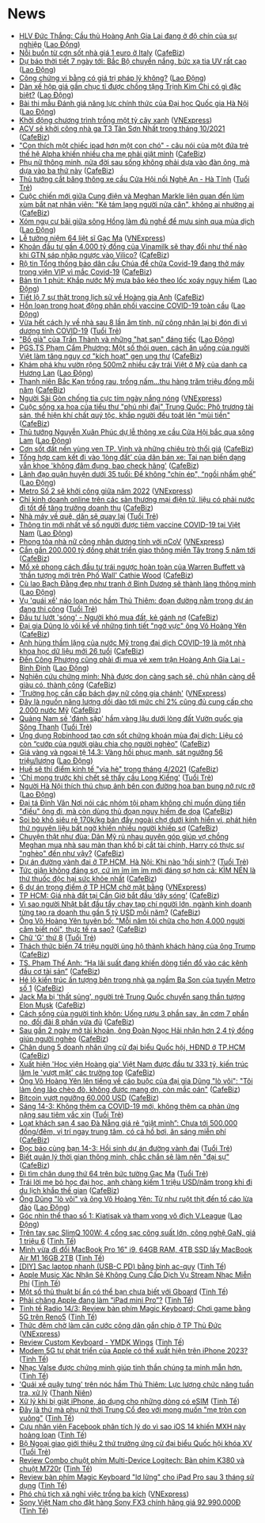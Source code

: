 # News

- [HLV Đức Thắng: Cầu thủ Hoàng Anh Gia Lai đang ở độ chín của sự nghiệp](https://laodong.vn/video/hlv-duc-thang-cau-thu-hoang-anh-gia-lai-dang-o-do-chin-cua-su-nghiep-888946.ldo) ([Lao Động](https://laodong.vn))
- [Nỗi buồn từ cơn sốt nhà giá 1 euro ở Italy](https://cafebiz.vn/noi-buon-tu-con-sot-nha-gia-1-euro-o-italy-2021031412344489.chn) ([CafeBiz](https://cafebiz.vn))
- [Dự báo thời tiết 7 ngày tới: Bắc Bộ chuyển nắng, bức xạ tia UV rất cao](https://laodong.vn/infographic/du-bao-thoi-tiet-7-ngay-toi-bac-bo-chuyen-nang-buc-xa-tia-uv-rat-cao-888934.ldo) ([Lao Động](https://laodong.vn))
- [Công chứng vi bằng có giá trị pháp lý không?](https://laodong.vn/bat-dong-san/cong-chung-vi-bang-co-gia-tri-phap-ly-khong-888679.ldo) ([Lao Động](https://laodong.vn))
- [Dàn xế hộp giá gần chục tỉ được chồng tặng Trịnh Kim Chi có gì đặc biệt?](https://laodong.vn/xe/dan-xe-hop-gia-gan-chuc-ti-duoc-chong-tang-trinh-kim-chi-co-gi-dac-biet-888948.ldo) ([Lao Động](https://laodong.vn))
- [Bài thi mẫu Đánh giá năng lực chính thức của Đại học Quốc gia Hà Nội](https://laodong.vn/giao-duc/bai-thi-mau-danh-gia-nang-luc-chinh-thuc-cua-dai-hoc-quoc-gia-ha-noi-887940.ldo) ([Lao Động](https://laodong.vn))
- [Khởi động chương trình trồng một tỷ cây xanh](https://vnexpress.net/khoi-dong-chuong-trinh-trong-mot-ty-cay-xanh-4248239.html) ([VNExpress](https://vnexpress.net))
- [ACV sẽ khởi công nhà ga T3 Tân Sơn Nhất trong tháng 10/2021](https://cafebiz.vn/acv-se-khoi-cong-nha-ga-t3-tan-son-nhat-trong-thang-10-2021-20210314123229844.chn) ([CafeBiz](https://cafebiz.vn))
- ["Con thích một chiếc ipad hơn một con chó" - câu nói của một đứa trẻ thế hệ Alpha khiến nhiều cha mẹ phải giật mình](https://cafebiz.vn/con-thich-mot-chiec-ipad-hon-mot-con-cho-cau-noi-cua-mot-dua-tre-the-he-alpha-khien-nhieu-cha-me-phai-giat-minh-20210314105508913.chn) ([CafeBiz](https://cafebiz.vn))
- [Phụ nữ thông minh, nửa đời sau sống không phải dựa vào đàn ông, mà dựa vào ba thứ này](https://cafebiz.vn/phu-nu-thong-minh-nua-doi-sau-song-khong-phai-dua-vao-dan-ong-ma-dua-vao-ba-thu-nay-20210314065042372.chn) ([CafeBiz](https://cafebiz.vn))
- [Thủ tướng cắt băng thông xe cầu Cửa Hội nối Nghệ An - Hà Tĩnh](https://tuoitre.vn/thu-tuong-cat-bang-thong-xe-cau-cua-hoi-noi-hai-tinh-nghe-an-ha-tinh-20210314121238796.htm) ([Tuổi Trẻ](https://tuoitre.vn))
- [Cuộc chiến mới giữa Cung điện và Meghan Markle liên quan đến lùm xùm bắt nạt nhân viên: "Kẻ tám lạng người nửa cân", không ai nhường ai](https://cafebiz.vn/cuoc-chien-moi-giua-cung-dien-va-meghan-markle-lien-quan-den-lum-xum-bat-nat-nhan-vien-ke-tam-lang-nguoi-nua-can-khong-ai-nhuong-ai-20210314105333118.chn) ([CafeBiz](https://cafebiz.vn))
- [Xóm ngụ cư bãi giữa sông Hồng làm đủ nghề để mưu sinh qua mùa dịch](https://laodong.vn/cong-doan/xom-ngu-cu-bai-giua-song-hong-lam-du-nghe-de-muu-sinh-qua-mua-dich-888938.ldo) ([Lao Động](https://laodong.vn))
- [Lễ tưởng niệm 64 liệt sĩ Gạc Ma](https://vnexpress.net/le-tuong-niem-64-liet-si-gac-ma-4248237.html) ([VNExpress](https://vnexpress.net))
- [Khoản đầu tư gần 4.000 tỷ đồng của Vinamilk sẽ thay đổi như thế nào khi GTN sáp nhập ngược vào Vilico?](https://cafebiz.vn/khoan-dau-tu-gan-4000-ty-dong-cua-vinamilk-se-thay-doi-nhu-the-nao-khi-gtn-sap-nhap-nguoc-vao-vilico-20210314123006453.chn) ([CafeBiz](https://cafebiz.vn))
- [Rộ tin Tổng thống bảo dân cầu Chúa để chữa Covid-19 đang thở máy trong viện VIP vì mắc Covid-19](https://cafebiz.vn/ro-tin-tong-thong-bao-dan-cau-chua-de-chua-covid-19-dang-tho-may-trong-vien-vip-vi-mac-covid-19-20210314105245125.chn) ([CafeBiz](https://cafebiz.vn))
- [Bản tin 1 phút: Khắp nước Mỹ mưa bão kéo theo lốc xoáy nguy hiểm](https://laodong.vn/video/ban-tin-1-phut-khap-nuoc-my-mua-bao-keo-theo-loc-xoay-nguy-hiem-888916.ldo) ([Lao Động](https://laodong.vn))
- [Tiết lộ 7 sự thật trong lịch sử về Hoàng gia Anh](https://cafebiz.vn/tiet-lo-7-su-that-trong-lich-su-ve-hoang-gia-anh-20210314092008361.chn) ([CafeBiz](https://cafebiz.vn))
- [Hỗn loạn trong hoạt động phân phối vaccine COVID-19 toàn cầu](https://laodong.vn/lao-dong-cuoi-tuan/hon-loan-trong-hoat-dong-phan-phoi-vaccine-covid-19-toan-cau-888053.ldo) ([Lao Động](https://laodong.vn))
- [Vừa hết cách ly về nhà sau 8 lần âm tính, nữ công nhân lại bị đón đi vì dương tính COVID-19](https://tuoitre.vn/vua-het-cach-ly-ve-nha-sau-8-lan-am-tinh-nu-cong-nhan-lai-bi-don-di-vi-duong-tinh-covid-19-20210314120422555.htm) ([Tuổi Trẻ](https://tuoitre.vn))
- [&quot;Bố già&quot; của Trấn Thành và những &quot;hạt sạn&quot; đáng tiếc](https://laodong.vn/giai-tri/bo-gia-cua-tran-thanh-va-nhung-hat-san-dang-tiec-888918.ldo) ([Lao Động](https://laodong.vn))
- [PGS.TS Phạm Cẩm Phương: Một số thói quen, cách ăn uống của người Việt làm tăng nguy cơ "kích hoạt" gen ung thư](https://cafebiz.vn/pgsts-pham-cam-phuong-mot-so-thoi-quen-cach-an-uong-cua-nguoi-viet-lam-tang-nguy-co-kich-hoat-gen-ung-thu-20210314105644018.chn) ([CafeBiz](https://cafebiz.vn))
- [Khám phá khu vườn rộng 500m2 nhiều cây trái Việt ở Mỹ của danh ca Hương Lan](https://laodong.vn/bat-dong-san/kham-pha-khu-vuon-rong-500m2-nhieu-cay-trai-viet-o-my-cua-danh-ca-huong-lan-888917.ldo) ([Lao Động](https://laodong.vn))
- [Thanh niên Bắc Kạn trồng rau, trồng nấm...thu hàng trăm triệu đồng mỗi năm](https://cafebiz.vn/thanh-nien-bac-kan-trong-rau-trong-namthu-hang-tram-trieu-dong-moi-nam-20210314091907796.chn) ([CafeBiz](https://cafebiz.vn))
- [Người Sài Gòn chống tia cực tím ngày nắng nóng](https://vnexpress.net/nguoi-sai-gon-chong-tia-cuc-tim-ngay-nang-nong-4247704.html) ([VNExpress](https://vnexpress.net))
- [Cuộc sống xa hoa của tiểu thư "phú nhị đại" Trung Quốc: Phô trương tài sản, thể hiện khí chất quý tộc, khắp người đều toát lên "mùi tiền"](https://cafebiz.vn/cuoc-song-xa-hoa-cua-tieu-thu-phu-nhi-dai-trung-quoc-pho-truong-tai-san-the-hien-khi-chat-quy-toc-khap-nguoi-deu-toat-len-mui-tien-20210314091723319.chn) ([CafeBiz](https://cafebiz.vn))
- [Thủ tướng Nguyễn Xuân Phúc dự lễ thông xe cầu Cửa Hội bắc qua sông Lam](https://laodong.vn/thoi-su/thu-tuong-nguyen-xuan-phuc-du-le-thong-xe-cau-cua-hoi-bac-qua-song-lam-888876.ldo) ([Lao Động](https://laodong.vn))
- [Cơn sốt đất nền vùng ven TP. Vinh và những chiêu trò thổi giá](https://cafebiz.vn/con-sot-dat-nen-vung-ven-tp-vinh-va-nhung-chieu-tro-thoi-gia-20210314091425641.chn) ([CafeBiz](https://cafebiz.vn))
- [Tổng hợp cam kết đi vào ‘lòng đất’ của dân bán xe: Tai nạn biến dạng vẫn khoe 'không đâm đụng, bao check hãng'](https://cafebiz.vn/tong-hop-cam-ket-di-vao-long-dat-cua-dan-ban-xe-tai-nan-bien-dang-van-khoe-khong-dam-dung-bao-check-hang-20210314090100478.chn) ([CafeBiz](https://cafebiz.vn))
- [Lãnh đạo quận huyện dưới 35 tuổi: Để không &quot;chín ép&quot;, “ngồi nhầm ghế”](https://laodong.vn/su-kien-binh-luan/lanh-dao-quan-huyen-duoi-35-tuoi-de-khong-chin-ep-ngoi-nham-ghe-888897.ldo) ([Lao Động](https://laodong.vn))
- [Metro Số 2 sẽ khởi công giữa năm 2022](https://vnexpress.net/metro-so-2-se-khoi-cong-giua-nam-2022-4248218.html) ([VNExpress](https://vnexpress.net))
- [Chỉ kinh doanh online trên các sàn thương mại điện tử, liệu có phải nước đi tốt để tăng trưởng doanh thu](https://cafebiz.vn/chi-kinh-doanh-online-tren-cac-san-thuong-mai-dien-tu-lieu-co-phai-nuoc-di-tot-de-tang-truong-doanh-thu-20210313134606105.chn) ([CafeBiz](https://cafebiz.vn))
- [Nhà máy về quê, dân sẽ quay lại](https://tuoitre.vn/nha-may-ve-que-dan-se-quay-lai-20210314091935366.htm) ([Tuổi Trẻ](https://tuoitre.vn))
- [Thông tin mới nhất về số người được tiêm vaccine COVID-19 tại Việt Nam](https://laodong.vn/infographic/thong-tin-moi-nhat-ve-so-nguoi-duoc-tiem-vaccine-covid-19-tai-viet-nam-888814.ldo) ([Lao Động](https://laodong.vn))
- [Phong tỏa nhà nữ công nhân dương tính với nCoV](https://vnexpress.net/phong-toa-nha-nu-cong-nhan-duong-tinh-voi-ncov-4248207.html) ([VNExpress](https://vnexpress.net))
- [Cần gần 200.000 tỷ đồng phát triển giao thông miền Tây trong 5 năm tới](https://cafebiz.vn/can-gan-200000-ty-dong-phat-trien-giao-thong-mien-tay-trong-5-nam-toi-20210314085701905.chn) ([CafeBiz](https://cafebiz.vn))
- [Mổ xẻ phong cách đầu tư trái ngược hoàn toàn của Warren Buffett và ‘thần tượng mới trên Phố Wall' Cathie Wood](https://cafebiz.vn/mo-xe-phong-cach-dau-tu-trai-nguoc-hoan-toan-cua-warren-buffett-va-than-tuong-moi-tren-pho-wall-cathie-wood-20210314085917197.chn) ([CafeBiz](https://cafebiz.vn))
- [Cù lao Bạch Đằng đẹp như tranh ở Bình Dương sẽ thành làng thông minh](https://laodong.vn/xa-hoi/cu-lao-bach-dang-dep-nhu-tranh-o-binh-duong-se-thanh-lang-thong-minh-888849.ldo) ([Lao Động](https://laodong.vn))
- [Vụ 'quái xế' náo loạn nóc hầm Thủ Thiêm: đoạn đường nằm trong dự án đang thi công](https://tuoitre.vn/vu-quai-xe-nao-loan-noc-ham-thu-thiem-doan-duong-nam-trong-du-an-dang-thi-cong-20210314094203314.htm) ([Tuổi Trẻ](https://tuoitre.vn))
- [Đầu tư lướt 'sóng' - Người khó mua đất, kẻ gánh nợ](https://cafebiz.vn/dau-tu-luot-song-nguoi-kho-mua-dat-ke-ganh-no-20210314090745738.chn) ([CafeBiz](https://cafebiz.vn))
- [Đại gia Dũng lò vôi kể về những tình tiết "ngờ vực" ông Võ Hoàng Yên](https://cafebiz.vn/dai-gia-dung-lo-voi-ke-ve-nhung-tinh-tiet-ngo-vuc-ong-vo-hoang-yen-20210314085305852.chn) ([CafeBiz](https://cafebiz.vn))
- [Anh hùng thầm lặng của nước Mỹ trong đại dịch COVID-19 là một nhà khoa học dữ liệu mới 26 tuổi](https://cafebiz.vn/anh-hung-tham-lang-cua-nuoc-my-trong-dai-dich-covid-19-la-mot-nha-khoa-hoc-du-lieu-moi-26-tuoi-20210314080653591.chn) ([CafeBiz](https://cafebiz.vn))
- [Đến Công Phượng cũng phải đi mua vé xem trận Hoàng Anh Gia Lai - Bình Định](https://laodong.vn/photo/den-cong-phuong-cung-phai-di-mua-ve-xem-tran-hoang-anh-gia-lai-binh-dinh-888882.ldo) ([Lao Động](https://laodong.vn))
- [Nghiên cứu chứng minh: Nhà được dọn càng sạch sẽ, chủ nhân càng dễ giàu có, thành công](https://cafebiz.vn/nghien-cuu-chung-minh-nha-duoc-don-cang-sach-se-chu-nhan-cang-de-giau-co-thanh-cong-20210313210838917.chn) ([CafeBiz](https://cafebiz.vn))
- ['Trường học cần cấp bách dạy nữ công gia chánh'](https://vnexpress.net/truong-hoc-can-cap-bach-day-nu-cong-gia-chanh-4248082.html) ([VNExpress](https://vnexpress.net))
- [Đây là nguồn năng lượng dồi dào tới mức chỉ 2% cũng đủ cung cấp cho 2.000 nước Mỹ](https://cafebiz.vn/day-la-nguon-nang-luong-doi-dao-toi-muc-chi-2-cung-du-cung-cap-cho-2000-nuoc-my-20210314080419153.chn) ([CafeBiz](https://cafebiz.vn))
- [Quảng Nam sẽ 'đánh sập' hầm vàng lậu dưới lòng đất Vườn quốc gia Sông Thanh](https://tuoitre.vn/quang-nam-se-danh-sap-ham-vang-lau-duoi-long-dat-vuon-quoc-gia-song-thanh-20210314083813674.htm) ([Tuổi Trẻ](https://tuoitre.vn))
- [Ứng dụng Robinhood tạo cơn sốt chứng khoán mùa đại dịch: Liệu có còn “cướp của người giàu chia cho người nghèo”](https://cafebiz.vn/ung-dung-robinhood-tao-con-sot-chung-khoan-mua-dai-dich-lieu-co-con-cuop-cua-nguoi-giau-chia-cho-nguoi-ngheo-20210314075523568.chn) ([CafeBiz](https://cafebiz.vn))
- [Giá vàng và ngoại tệ 14.3: Vàng hồi phục mạnh, sát ngưỡng 56 triệu/lượng](https://laodong.vn/video/gia-vang-va-ngoai-te-143-vang-hoi-phuc-manh-sat-nguong-56-trieuluong-888886.ldo) ([Lao Động](https://laodong.vn))
- [Huế sẽ thí điểm kinh tế "vỉa hè" trong tháng 4/2021](https://cafebiz.vn/hue-se-thi-diem-kinh-te-via-he-trong-thang-4-2021-202103140807481.chn) ([CafeBiz](https://cafebiz.vn))
- ['Chỉ mong trước khi chết sẽ thấy cầu Long Kiểng'](https://tuoitre.vn/chi-mong-truoc-khi-chet-se-thay-cau-long-kieng-20210313213514071.htm) ([Tuổi Trẻ](https://tuoitre.vn))
- [Người Hà Nội thích thú chụp ảnh bên con đường hoa ban bung nở rực rỡ](https://laodong.vn/photo/nguoi-ha-noi-thich-thu-chup-anh-ben-con-duong-hoa-ban-bung-no-ruc-ro-888792.ldo) ([Lao Động](https://laodong.vn))
- [Đại tá Đinh Văn Nơi nói các nhóm tội phạm không chỉ muốn dùng tiền "điều" ông đi, mà còn dùng thủ đoạn nguy hiểm đe dọa](https://cafebiz.vn/dai-ta-dinh-van-noi-noi-cac-nhom-toi-pham-khong-chi-muon-dung-tien-dieu-ong-di-ma-con-dung-thu-doan-nguy-hiem-de-doa-20210314080845501.chn) ([CafeBiz](https://cafebiz.vn))
- [Soi bò khô siêu rẻ 170k/kg bán đầy ngoài chợ dưới kính hiển vi, phát hiện thứ nguyên liệu bất ngờ khiến nhiều người khiếp sợ](https://cafebiz.vn/soi-bo-kho-sieu-re-170k-kg-ban-day-ngoai-cho-duoi-kinh-hien-vi-phat-hien-thu-nguyen-lieu-bat-ngo-khien-nhieu-nguoi-khiep-so-20210314080217921.chn) ([CafeBiz](https://cafebiz.vn))
- [Chuyện thật như đùa: Dân Mỹ rủ nhau quyên góp giúp vợ chồng Meghan mua nhà sau màn than khổ bị cắt tài chính, Harry có thực sự "nghèo" đến như vậy?](https://cafebiz.vn/chuyen-that-nhu-dua-dan-my-ru-nhau-quyen-gop-giup-vo-chong-meghan-mua-nha-sau-man-than-kho-bi-cat-tai-chinh-harry-co-thuc-su-ngheo-den-nhu-vay-20210314080054445.chn) ([CafeBiz](https://cafebiz.vn))
- [Dự án đường vành đai ở TP.HCM, Hà Nội: Khi nào 'hồi sinh'?](https://tuoitre.vn/du-an-duong-vanh-dai-o-tp-hcm-ha-noi-khi-nao-hoi-sinh-20210314082752059.htm) ([Tuổi Trẻ](https://tuoitre.vn))
- [Tức giận không đáng sợ, cứ im ỉm im ỉm mới đáng sợ hơn cả: KÌM NÉN là thứ thuốc độc hại sức khỏe nhất](https://cafebiz.vn/tuc-gian-khong-dang-so-cu-im-im-im-im-moi-dang-so-hon-ca-kim-nen-la-thu-thuoc-doc-hai-suc-khoe-nhat-20210313211443818.chn) ([CafeBiz](https://cafebiz.vn))
- [6 dự án trọng điểm ở TP HCM chờ mặt bằng](https://vnexpress.net/6-du-an-trong-diem-o-tp-hcm-cho-mat-bang-4247165.html) ([VNExpress](https://vnexpress.net))
- [TP HCM: Giá nhà đất tại Cần Giờ bắt đầu ‘dậy sóng’](https://cafebiz.vn/tp-hcm-gia-nha-dat-tai-can-gio-bat-dau-day-song-20210314075329774.chn) ([CafeBiz](https://cafebiz.vn))
- [Vì sao người Nhật bắt đầu tẩy chay tạp chí người lớn, ngành kinh doanh từng tạo ra doanh thu gần 5 tỷ USD mỗi năm?](https://cafebiz.vn/ly-do-nguoi-nhat-bat-dau-tay-chay-tap-chi-nguoi-lon-nganh-kinh-doanh-tung-tao-ra-doanh-thu-gan-5-ty-usd-moi-nam-20210313122745941.chn) ([CafeBiz](https://cafebiz.vn))
- [Ông Võ Hoàng Yên tuyên bố: "Mỗi năm tôi chữa cho hơn 4.000 người câm biết nói", thực tế ra sao?](https://cafebiz.vn/ong-vo-hoang-yen-tuyen-bo-moi-nam-toi-chua-cho-hon-4000-nguoi-cam-biet-noi-thuc-te-ra-sao-20210314073044564.chn) ([CafeBiz](https://cafebiz.vn))
- [Chữ 'G' thứ 8](https://tuoitre.vn/chu-g-thu-8-20210314075517302.htm) ([Tuổi Trẻ](https://tuoitre.vn))
- [Thách thức biến 74 triệu người ủng hộ thành khách hàng của ông Trump](https://cafebiz.vn/thach-thuc-bien-74-trieu-nguoi-ung-ho-thanh-khach-hang-cua-ong-trump-20210311145446177.chn) ([CafeBiz](https://cafebiz.vn))
- [TS. Phạm Thế Anh: “Hạ lãi suất đang khiến dòng tiền đổ vào các kênh đầu cơ tài sản”](https://cafebiz.vn/ts-pham-the-anh-ha-lai-suat-dang-khien-dong-tien-do-vao-cac-kenh-dau-co-tai-san-20210314075435015.chn) ([CafeBiz](https://cafebiz.vn))
- [Hé lộ kiến trúc ấn tượng bên trong nhà ga ngầm Ba Son của tuyến Metro số 1](https://cafebiz.vn/he-lo-kien-truc-an-tuong-ben-trong-nha-ga-ngam-ba-son-cua-tuyen-metro-so-1-20210314072932939.chn) ([CafeBiz](https://cafebiz.vn))
- [Jack Ma bị 'thất sủng', người trẻ Trung Quốc chuyển sang thần tượng Elon Musk](https://cafebiz.vn/jack-ma-bi-that-sung-nguoi-tre-trung-quoc-chuyen-sang-than-tuong-elon-musk-20210314072112674.chn) ([CafeBiz](https://cafebiz.vn))
- [Cách sống của người tinh khôn: Uống rượu 3 phần say, ăn cơm 7 phần no, đối đãi 8 phần vừa đủ](https://cafebiz.vn/cach-song-cua-nguoi-tinh-khon-uong-ruou-3-phan-say-an-com-7-phan-no-doi-dai-8-phan-vua-du-20210313212233289.chn) ([CafeBiz](https://cafebiz.vn))
- [Sau gần 2 ngày mở tài khoản, ông Đoàn Ngọc Hải nhận hơn 2,4 tỷ đồng giúp người nghèo](https://cafebiz.vn/sau-gan-2-ngay-mo-tai-khoan-ong-doan-ngoc-hai-nhan-hon-24-ty-dong-giup-nguoi-ngheo-20210314072841295.chn) ([CafeBiz](https://cafebiz.vn))
- [Chân dung 5 doanh nhân ứng cử đại biểu Quốc hội, HĐND ở TP.HCM](https://cafebiz.vn/chan-dung-5-doanh-nhan-ung-cu-dai-bieu-quoc-hoi-hdnd-o-tphcm-20210314072654179.chn) ([CafeBiz](https://cafebiz.vn))
- [Xuất hiện 'Học viện Hoàng gia' Việt Nam được đầu tư 333 tỷ, kiến trúc lăm le 'vượt mặt' các trường top](https://cafebiz.vn/xuat-hien-hoc-vien-hoang-gia-viet-nam-duoc-dau-tu-333-ty-kien-truc-lam-le-vuot-mat-cac-truong-top-20210314072352522.chn) ([CafeBiz](https://cafebiz.vn))
- [Ông Võ Hoàng Yên lên tiếng về cáo buộc của đại gia Dũng "lò vôi": "Tôi làm ông lão chèo đò, không được mang ơn, còn mắc oán"](https://cafebiz.vn/ong-vo-hoang-yen-len-tieng-ve-cao-buoc-cua-dai-gia-dung-lo-voi-toi-lam-ong-lao-cheo-do-khong-duoc-mang-on-con-mac-oan-20210314072246027.chn) ([CafeBiz](https://cafebiz.vn))
- [Bitcoin vượt ngưỡng 60.000 USD](https://cafebiz.vn/bitcoin-vuot-nguong-60000-usd-20210314072048453.chn) ([CafeBiz](https://cafebiz.vn))
- [Sáng 14-3: Không thêm ca COVID-19 mới, không thêm ca phản ứng nặng sau tiêm vắc xin](https://tuoitre.vn/sang-14-3-khong-them-ca-covid-19-moi-khong-them-ca-phan-ung-nang-sau-tiem-vac-xin-20210314061142156.htm) ([Tuổi Trẻ](https://tuoitre.vn))
- [Loạt khách sạn 4 sao Đà Nẵng giá rẻ “giật mình”: Chưa tới 500.000 đồng/đêm, vị trí ngay trung tâm, có cả hồ bơi, ăn sáng miễn phí](https://cafebiz.vn/loat-khach-san-4-sao-da-nang-gia-re-giat-minh-chua-toi-500000-dong-dem-vi-tri-ngay-trung-tam-co-ca-ho-boi-an-sang-mien-phi-20210313122822276.chn) ([CafeBiz](https://cafebiz.vn))
- [Đọc báo cùng bạn 14-3: Hồi sinh dự án đường vành đai](https://tuoitre.vn/doc-bao-cung-ban-14-3-hoi-sinh-du-an-duong-vanh-dai-20210314045141451.htm) ([Tuổi Trẻ](https://tuoitre.vn))
- [Biết quản lý thời gian thông minh, chắc chắn sẽ làm nên "đại sự"](https://cafebiz.vn/biet-quan-ly-thoi-gian-thong-minh-chac-chan-se-lam-nen-dai-su-20210313115648169.chn) ([CafeBiz](https://cafebiz.vn))
- [Đi tìm chân dung thứ 64 trên bức tường Gạc Ma](https://tuoitre.vn/di-tim-chan-dung-thu-64-tren-buc-tuong-gac-ma-20210312093639093.htm) ([Tuổi Trẻ](https://tuoitre.vn))
- [Trái lời mẹ bỏ học đại học, anh chàng kiếm 1 triệu USD/năm trong khi đi du lịch khắp thế gian](https://cafebiz.vn/trai-loi-me-bo-hoc-dh-anh-chang-kiem-1-trieu-usd-nam-trong-khi-di-du-lich-khap-the-gian-20210308143744798.chn) ([CafeBiz](https://cafebiz.vn))
- [Ông Dũng &quot;lò vôi&quot; và ông Võ Hoàng Yên: Từ như ruột thịt đến tố cáo lừa đảo](https://laodong.vn/emagazine/ong-dung-lo-voi-va-ong-vo-hoang-yen-tu-nhu-ruot-thit-den-to-cao-lua-dao-888290.ldo) ([Lao Động](https://laodong.vn))
- [Góc nhìn thể thao số 1: Kiatisak và tham vọng vô địch V.League](https://laodong.vn/video/goc-nhin-the-thao-so-1-kiatisak-va-tham-vong-vo-dich-vleague-888598.ldo) ([Lao Động](https://laodong.vn))
- [Trên tay sạc SlimQ 100W: 4 cổng sạc công suất lớn, công nghệ GaN, giá 1 triệu 6](https://tinhte.vn/thread/tren-tay-sac-slimq-100w-4-cong-sac-cong-suat-lon-cong-nghe-gan-gia-1-trieu-6.3292885/) ([Tinh Tế](https://tinhte.vn))
- [Mình vừa đi đổi MacBook Pro 16" i9, 64GB RAM, 4TB SSD lấy MacBook Air M1 16GB 2TB](https://tinhte.vn/thread/minh-vua-di-doi-macbook-pro-16-i9-64gb-ram-4tb-ssd-lay-macbook-air-m1-16gb-2tb.3292824/) ([Tinh Tế](https://tinhte.vn))
- [[DIY] Sạc laptop nhanh (USB-C PD) bằng bình ac-quy](https://tinhte.vn/thread/diy-sac-laptop-nhanh-usb-c-pd-bang-binh-ac-quy.3291694/) ([Tinh Tế](https://tinhte.vn))
- [Apple Music Xác Nhận Sẽ Không Cung Cấp Dịch Vụ Stream Nhạc Miễn Phí](https://tinhte.vn/thread/apple-music-xac-nhan-se-khong-cung-cap-dich-vu-stream-nhac-mien-phi.3292888/) ([Tinh Tế](https://tinhte.vn))
- [Một số thủ thuật bí ẩn có thể bạn chưa biết với Gboard](https://tinhte.vn/thread/mot-so-thu-thuat-bi-an-co-the-ban-chua-biet-voi-gboard.3290473/) ([Tinh Tế](https://tinhte.vn))
- [Phải chăng Apple đang làm “iPad mini Pro”?](https://tinhte.vn/thread/phai-chang-apple-dang-lam-ipad-mini-pro.3287009/) ([Tinh Tế](https://tinhte.vn))
- [Tinh tế Radio 14/3: Review bàn phím Magic Keyboard; Chơi game bằng 5G trên Reno5](https://tinhte.vn/thread/tinh-te-radio-14-3-review-ban-phim-magic-keyboard-choi-game-bang-5g-tren-reno5.3293010/) ([Tinh Tế](https://tinhte.vn))
- [Thức đêm chờ làm căn cước công dân gắn chip ở TP Thủ Đức](https://vnexpress.net/thuc-dem-cho-lam-can-cuoc-cong-dan-gan-chip-o-tp-thu-duc-4248134.html) ([VNExpress](https://vnexpress.net))
- [Review Custom Keyboard - YMDK Wings](https://tinhte.vn/thread/review-custom-keyboard-ymdk-wings.3292936/) ([Tinh Tế](https://tinhte.vn))
- [Modem 5G tự phát triển của Apple có thể xuất hiện trên iPhone 2023?](https://tinhte.vn/thread/modem-5g-tu-phat-trien-cua-apple-co-the-xuat-hien-tren-iphone-2023.3292894/) ([Tinh Tế](https://tinhte.vn))
- [Nhạc Valse được chứng minh giúp tinh thần chúng ta minh mẫn hơn.](https://tinhte.vn/thread/nhac-valse-duoc-chung-minh-giup-tinh-than-chung-ta-minh-man-hon.3292323/) ([Tinh Tế](https://tinhte.vn))
- ['Quái xế quậy tưng' trên nóc hầm Thủ Thiêm: Lực lượng chức năng tuần tra, xử lý](https://thanhnien.vn/thoi-su/quai-xe-quay-tung-tren-noc-ham-thu-thiem-luc-luong-chuc-nang-tuan-tra-xu-ly-1353889.html) ([Thanh Niên](https://thanhnien.vn))
- [Xử lý khi bị giật iPhone, áp dụng cho những dòng có eSIM](https://tinhte.vn/thread/xu-ly-khi-bi-giat-iphone-ap-dung-cho-nhung-dong-co-esim.3292662/) ([Tinh Tế](https://tinhte.vn))
- [Đây là thứ mà phụ nữ thời Trung Cổ đeo với mong muốn "mẹ tròn con vuông"](https://tinhte.vn/thread/day-la-thu-ma-phu-nu-thoi-trung-co-deo-voi-mong-muon-me-tron-con-vuong.3292113/) ([Tinh Tế](https://tinhte.vn))
- [Cựu nhân viên Facebook phân tích lý do vì sao iOS 14 khiến MXH này hoảng loạn](https://tinhte.vn/thread/cuu-nhan-vien-facebook-phan-tich-ly-do-vi-sao-ios-14-khien-mxh-nay-hoang-loan.3292243/) ([Tinh Tế](https://tinhte.vn))
- [Bộ Ngoại giao giới thiệu 2 thứ trưởng ứng cử đại biểu Quốc hội khóa XV](https://tuoitre.vn/bo-ngoai-giao-gioi-thieu-2-thu-truong-ung-cu-dai-bieu-quoc-hoi-khoa-xv-20210312171313247.htm) ([Tuổi Trẻ](https://tuoitre.vn))
- [Review Combo chuột phím Multi-Device Logitech: Bàn phím K380 và chuột M720r](https://tinhte.vn/thread/review-combo-chuot-phim-multi-device-logitech-ban-phim-k380-va-chuot-m720r.3286092/) ([Tinh Tế](https://tinhte.vn))
- [Review bàn phím Magic Keyboard "lơ lửng" cho iPad Pro sau 3 tháng sử dụng](https://tinhte.vn/thread/review-ban-phim-magic-keyboard-lo-lung-cho-ipad-pro-sau-3-thang-su-dung.3289706/) ([Tinh Tế](https://tinhte.vn))
- [Phó chủ tịch xã nghỉ việc trồng ba kích](https://vnexpress.net/pho-chu-tich-xa-nghi-viec-trong-ba-kich-4248074.html) ([VNExpress](https://vnexpress.net))
- [Sony Việt Nam cho đặt hàng Sony FX3 chính hãng giá 92.990.000Đ](https://tinhte.vn/thread/sony-viet-nam-cho-dat-hang-sony-fx3-chinh-hang-gia-92-990-000d.3292799/) ([Tinh Tế](https://tinhte.vn))
